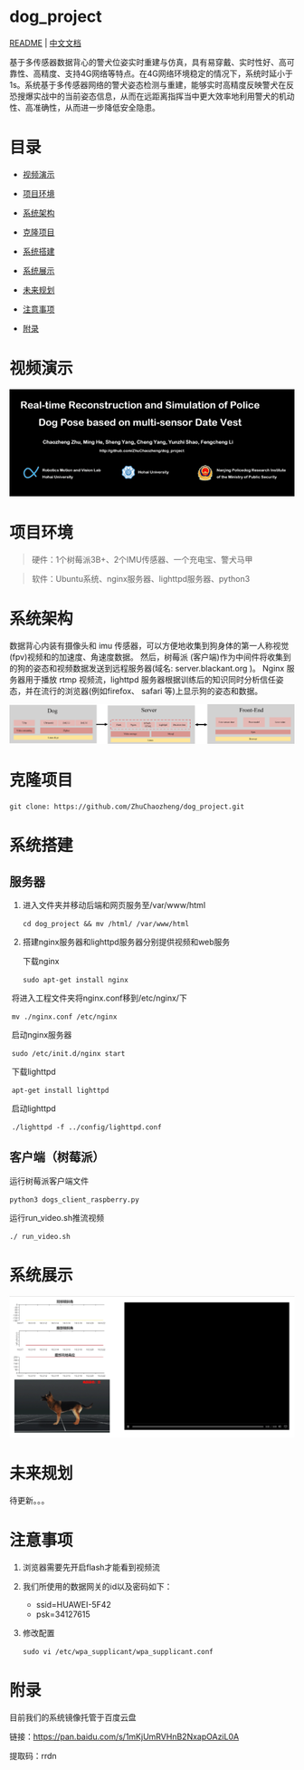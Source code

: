 dog_project
===========

[README](README.md) | [中文文档](README_zh.md)

基于多传感器数据背心的警犬位姿实时重建与仿真，具有易穿戴、实时性好、高可靠性、高精度、支持4G网络等特点。在4G网络环境稳定的情况下，系统时延小于1s。系统基于多传感器网络的警犬姿态检测与重建，能够实时高精度反映警犬在反恐搜爆实战中的当前姿态信息，从而在远距离指挥当中更大效率地利用警犬的机动性、高准确性，从而进一步降低安全隐患。

目录
========


* [视频演示](#jump_1)

* [项目环境](#jump_2)

* [系统架构](#jump_3)

* [克隆项目](#jump_4)

* [系统搭建](#jump_5)

* [系统展示](#jump_6)

* [未来规划](#jump_7)

* [注意事项](#jump_8)

* [附录](#jump_9)


视频演示
===========

<span id="jump_1">[![](doc/pic/dog_project_cover.gif)](https://www.bilibili.com/video/av34108348)</span>

<span id="jump_2">项目环境</span>
===========

> 硬件：1个树莓派3B+、2个IMU传感器、一个充电宝、警犬马甲

> 软件：Ubuntu系统、nginx服务器、lighttpd服务器、python3

<span id="jump_3">系统架构</span>
===================

数据背心内装有摄像头和 imu 传感器，可以方便地收集到狗身体的第一人称视觉(fpv)视频和的加速度、角速度数据。 然后，树莓派 (客户端)作为中间件将收集到的狗的姿态和视频数据发送到远程服务器(域名:  server.blackant.org )。 Nginx 服务器用于播放 rtmp 视频流，lighttpd 服务器根据训练后的知识同时分析信任姿态，并在流行的浏览器(例如firefox、 safari 等)上显示狗的姿态和数据。

![](doc/pic/arch_illustration.gif)

<span id="jump_4">克隆项目</span>
=============

`git clone: https://github.com/ZhuChaozheng/dog_project.git`

<span id="jump_5">系统搭建</span>
============

 服务器
-------

1. 进入文件夹并移动后端和网页服务至/var/www/html

   `cd dog_project && mv /html/ /var/www/html`

2. 搭建nginx服务器和lighttpd服务器分别提供视频和web服务

   下载nginx

   `sudo apt-get install nginx`

​		将进入工程文件夹将nginx.conf移到/etc/nginx/下

​		`mv ./nginx.conf /etc/nginx`

​		启动nginx服务器

​		`sudo /etc/init.d/nginx start`

​		下载lighttpd

​		`apt-get install lighttpd`

​		启动lighttpd

​		`./lighttpd -f ../config/lighttpd.conf`

客户端（树莓派）
--------------------

运行树莓派客户端文件

`python3 dogs_client_raspberry.py`

运行run_video.sh推流视频

`./ run_video.sh`

系统展示
=======

<span id="jump_6">[![](doc/pic/web.gif)](http://server.blackant.org:8000)</span>

<span id="jump_7">未来规划</span>
=======

待更新。。。

<span id="jump_8">注意事项</span>
=========

1. 浏览器需要先开启flash才能看到视频流

2. 我们所使用的数据网关的id以及密码如下：

   - ssid=HUAWEI-5F42
   - psk=34127615

3. 修改配置

   `sudo vi /etc/wpa_supplicant/wpa_supplicant.conf`

<span id="jump_9">附录</span>
========

目前我们的系统镜像托管于百度云盘

链接：https://pan.baidu.com/s/1mKjUmRVHnB2NxapOAziL0A

提取码：rrdn
